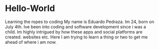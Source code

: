 # Hello-World
Learning the ropes to coding
My name is Eduardo Pedraza. Im 24, born on July 4th. Ive been into coding and software development since i was a child. Im highly intrigued by how these apps and social platforms are created. websites etc. Here I am trying to learn a thing or two to get me ahead of where i am now.
